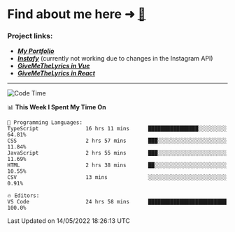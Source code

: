 # Find about me here ➜ [🧑](https://pauabella.dev)

### Project links:
- ***[My Portfolio](https://pauabella.dev)***
- ***[Instafy](https://instafy.me)*** (currently not working due to changes in the Instagram API)
- ***[GiveMeTheLyrics in Vue](https://lyrics.pauabella.dev)***
- ***[GiveMeTheLyrics in React](https://pauabella.dev/GiveMeTheLyrics)***

---
<!--START_SECTION:waka-->
![Code Time](http://img.shields.io/badge/Code%20Time-1%2C054%20hrs%2020%20mins-blue)

📊 **This Week I Spent My Time On** 

```text
💬 Programming Languages: 
TypeScript               16 hrs 11 mins      ████████████████░░░░░░░░░   64.81% 
CSS                      2 hrs 57 mins       ███░░░░░░░░░░░░░░░░░░░░░░   11.84% 
JavaScript               2 hrs 55 mins       ███░░░░░░░░░░░░░░░░░░░░░░   11.69% 
HTML                     2 hrs 38 mins       ██░░░░░░░░░░░░░░░░░░░░░░░   10.55% 
CSV                      13 mins             ░░░░░░░░░░░░░░░░░░░░░░░░░   0.91%

🔥 Editors: 
VS Code                  24 hrs 58 mins      █████████████████████████   100.0%

```


 Last Updated on 14/05/2022 18:26:13 UTC
<!--END_SECTION:waka-->
